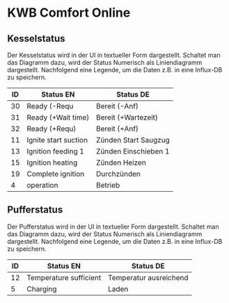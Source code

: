 # KWB Comfort Online

## Kesselstatus

Der Kesselstatus wird in der UI in textueller Form dargestellt. Schaltet man das Diagramm dazu, wird der Status Numerisch als Liniendiagramm dargestellt. Nachfolgend eine Legende, um die Daten z.B. in eine Influx-DB zu speichern.

| ID | Status EN | Status DE |
|----|-----------------|----------------
| 30 | Ready (-Requ | Bereit (-Anf)
| 31 | Ready (+Wait time) | Bereit (+Wartezeit)
| 32 | Ready (+Requ) | Bereit (+Anf)
| 11 | Ignite start suction | Zünden Start Saugzug
| 13 | Ignition feeding 1 | Zünden Einschieben 1
| 15 | Ignition heating | Zünden Heizen
| 19 | Complete ignition | Durchzünden
|  4 | operation | Betrieb

## Pufferstatus

Der Pufferstatus wird in der UI in textueller Form dargestellt. Schaltet man das Diagramm dazu, wird der Status Numerisch als Liniendiagramm dargestellt. Nachfolgend eine Legende, um die Daten z.B. in eine Influx-DB zu speichern.

| ID | Status EN | Status DE |
|----|-----------------|----------------
| 12 | Temperature sufficient | Temperatur ausreichend
| 5 | Charging | Laden
